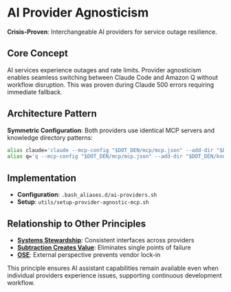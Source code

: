 # AI Provider Agnosticism

**Crisis-Proven**: Interchangeable AI providers for service outage resilience.

## Core Concept

AI services experience outages and rate limits. Provider agnosticism enables seamless switching between Claude Code and Amazon Q without workflow disruption. This was proven during Claude 500 errors requiring immediate fallback.

## Architecture Pattern

**Symmetric Configuration**: Both providers use identical MCP servers and knowledge directory patterns:

```bash
alias claude='claude --mcp-config "$DOT_DEN/mcp/mcp.json" --add-dir "$DOT_DEN/knowledge"'
alias q='q --mcp-config "$DOT_DEN/mcp/mcp.json" --add-dir "$DOT_DEN/knowledge"'
```

## Implementation

- **Configuration**: `.bash_aliases.d/ai-providers.sh`
- **Setup**: `utils/setup-provider-agnostic-mcp.sh`

## Relationship to Other Principles

- **[Systems Stewardship](systems-stewardship.md)**: Consistent interfaces across providers
- **[Subtraction Creates Value](subtraction-creates-value.md)**: Eliminates single points of failure
- **[OSE](ose.md)**: External perspective prevents vendor lock-in

This principle ensures AI assistant capabilities remain available even when individual providers experience issues, supporting continuous development workflow.